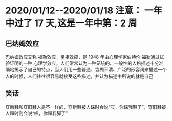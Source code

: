 # 2020/01/12--2020/01/18 注意： 一年中过了 17 天,这是一年中第：2 周

## 巴纳姆效应

巴纳姆效应又称
福勒效应，星相效应，是 1948 年由心理学家伯特伦·福勒通过试验证明的一种
心理学效应，人们常常认为一种笼统的、一般性的人格描述十分准确地揭示了自己的特点，当人们用一些普通、含糊不清、广泛的形容词来描述一个人的时候，人们往往很容易就接受这些描述，并认为描述中所说的就是自己

## 笑话

穿新鞋和穿旧鞋人是不一样的，穿新鞋被人踩时会说“哎，你踩我鞋了”，穿旧鞋被人踩时则会说“哎，你踩我脚了”

